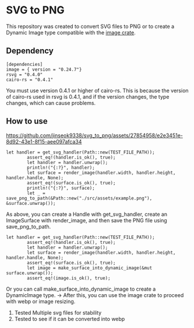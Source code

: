 # SVG to PNG
This repository was created to convert SVG files to PNG or to create a Dynamic Image type compatible with the [image crate](https://docs.rs/image/latest/image).

## Dependency
```
[dependencies]
image = { version = "0.24.7"}
rsvg = "0.4.0"
cairo-rs = "0.4.1"
```

You must use version 0.4.1 or higher of cairo-rs. This is because the version of cairo-rs used in rsvg is 0.4.1, and if the version changes, the type changes, which can cause problems.

## How to use

https://github.com/jinseok9338/svg_to_png/assets/27854958/e2e3451e-8d92-43e1-8f15-aee097afca34


```
let handler = get_svg_handler(Path::new(TEST_FILE_PATH));
        assert_eq!(handler.is_ok(), true);
        let handler = handler.unwrap();
        println!("{:?}", handler);
        let surface = render_image(handler.width, handler.height, handler.handle, None);
        assert_eq!(surface.is_ok(), true);
        println!("{:?}", surface);
        let _ = save_png_to_path(&Path::new("./src/assets/example.png"), &surface.unwrap());
```
As above, you can create a Handle with get_svg_handler, create an ImageSurface with render_image, and then save the PNG file using save_png_to_path.

```
let handler = get_svg_handler(Path::new(TEST_FILE_PATH));
        assert_eq!(handler.is_ok(), true);
        let handler = handler.unwrap();
        let surface = render_image(handler.width, handler.height, handler.handle, None);
        assert_eq!(surface.is_ok(), true);
        let image = make_surface_into_dynamic_image(&mut surface.unwrap());
        assert_eq!(image.is_ok(), true);
```
Or you can call make_surface_into_dynamic_image to create a DynamicImage type. → After this, you can use the image crate to proceed with webp or image resizing.

1. Tested Multiple svg files for stability
2. Tested to see if it can be converted into webp

